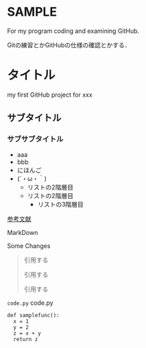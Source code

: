 # SAMPLE

For my program coding and examining GitHub.

Gitの練習とかGitHubの仕様の確認とかする．

# タイトル

my first GitHub project for xxx

## サブタイトル

### サブサブタイトル

* aaa
* bbb
* にほんご
* (´・ω・｀)
  * リストの2階層目
  * リストの2階層目
    * リストの3階層目


[参考文献](http://qiita.com/yukiyan/items/2ea3dc5813fdba5d9cd2)


MarkDown

Some Changes

> 引用する
>
> 引用する
>
> 引用する

`code.py` code.py

```
def samplefunc():
  x = 1
  y = 2
  z = x + y
  return z
```
